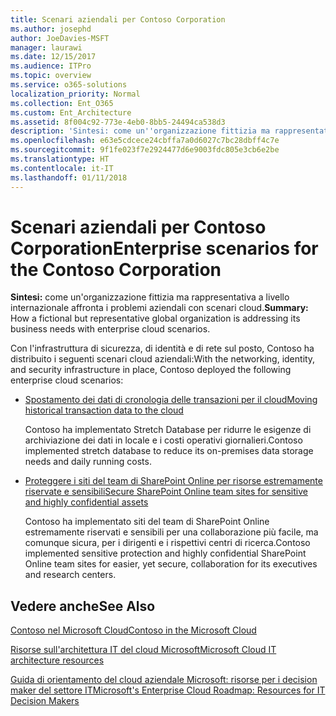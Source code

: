 ```yaml
---
title: Scenari aziendali per Contoso Corporation
ms.author: josephd
author: JoeDavies-MSFT
manager: laurawi
ms.date: 12/15/2017
ms.audience: ITPro
ms.topic: overview
ms.service: o365-solutions
localization_priority: Normal
ms.collection: Ent_O365
ms.custom: Ent_Architecture
ms.assetid: 8f004c92-773e-4eb0-8bb5-24494ca538d3
description: 'Sintesi: come un''organizzazione fittizia ma rappresentativa a livello internazionale affronta i problemi aziendali con scenari cloud.'
ms.openlocfilehash: e63e5cdcece24cbffa7a0d6027c7bc28dbff4c7e
ms.sourcegitcommit: 9f1fe023f7e2924477d6e9003fdc805e3cb6e2be
ms.translationtype: HT
ms.contentlocale: it-IT
ms.lasthandoff: 01/11/2018
---
```

# <a name="enterprise-scenarios-for-the-contoso-corporation"></a><span data-ttu-id="addbd-103">Scenari aziendali per Contoso Corporation</span><span class="sxs-lookup"><span data-stu-id="addbd-103">Enterprise scenarios for the Contoso Corporation</span></span>

 <span data-ttu-id="addbd-104">**Sintesi:** come un'organizzazione fittizia ma rappresentativa a livello internazionale affronta i problemi aziendali con scenari cloud.</span><span class="sxs-lookup"><span data-stu-id="addbd-104">**Summary:** How a fictional but representative global organization is addressing its business needs with enterprise cloud scenarios.</span></span>
  
<span data-ttu-id="addbd-105">Con l'infrastruttura di sicurezza, di identità e di rete sul posto, Contoso ha distribuito i seguenti scenari cloud aziendali:</span><span class="sxs-lookup"><span data-stu-id="addbd-105">With the networking, identity, and security infrastructure in place, Contoso deployed the following enterprise cloud scenarios:</span></span>
  
- [<span data-ttu-id="addbd-106">Spostamento dei dati di cronologia delle transazioni per il cloud</span><span class="sxs-lookup"><span data-stu-id="addbd-106">Moving historical transaction data to the cloud</span></span>](moving-historical-transaction-data-to-the-cloud.md)
    
    <span data-ttu-id="addbd-107">Contoso ha implementato Stretch Database per ridurre le esigenze di archiviazione dei dati in locale e i costi operativi giornalieri.</span><span class="sxs-lookup"><span data-stu-id="addbd-107">Contoso implemented stretch database to reduce its on-premises data storage needs and daily running costs.</span></span>
    
- [<span data-ttu-id="addbd-108">Proteggere i siti del team di SharePoint Online per risorse estremamente riservate e sensibili</span><span class="sxs-lookup"><span data-stu-id="addbd-108">Secure SharePoint Online team sites for sensitive and highly confidential assets</span></span>](secure-sharepoint-online-team-sites-for-sensitive-and-highly-confidential-assets.md)
    
    <span data-ttu-id="addbd-109">Contoso ha implementato siti del team di SharePoint Online estremamente riservati e sensibili per una collaborazione più facile, ma comunque sicura, per i dirigenti e i rispettivi centri di ricerca.</span><span class="sxs-lookup"><span data-stu-id="addbd-109">Contoso implemented sensitive protection and highly confidential SharePoint Online team sites for easier, yet secure, collaboration for its executives and research centers.</span></span>
    
## <a name="see-also"></a><span data-ttu-id="addbd-110">Vedere anche</span><span class="sxs-lookup"><span data-stu-id="addbd-110">See Also</span></span>

[<span data-ttu-id="addbd-111">Contoso nel Microsoft Cloud</span><span class="sxs-lookup"><span data-stu-id="addbd-111">Contoso in the Microsoft Cloud</span></span>](contoso-in-the-microsoft-cloud.md)
  
[<span data-ttu-id="addbd-112">Risorse sull'architettura IT del cloud Microsoft</span><span class="sxs-lookup"><span data-stu-id="addbd-112">Microsoft Cloud IT architecture resources</span></span>](microsoft-cloud-it-architecture-resources.md)

<span data-ttu-id="addbd-113">[Guida di orientamento del cloud aziendale Microsoft: risorse per i decision maker del settore IT](https://sway.com/FJ2xsyWtkJc2taRD)</span><span class="sxs-lookup"><span data-stu-id="addbd-113">[Microsoft's Enterprise Cloud Roadmap: Resources for IT Decision Makers](https://sway.com/FJ2xsyWtkJc2taRD)</span></span>



